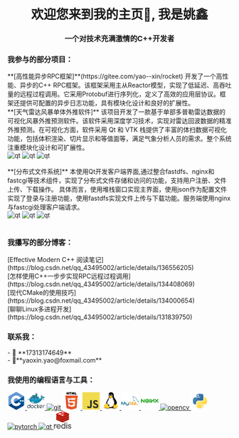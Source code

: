 <h1 align="center">欢迎您来到我的主页👋, 我是姚鑫</h1>
<h3 align="center">一个对技术充满激情的C++开发者</h3>
<h3 align="left">我参与的部分项目：</h3>
**[高性能异步RPC框架]**(https://gitee.com/yao--xin/rocket)
开发了一个高性能、异步的C++ RPC框架。该框架采用主从Reactor模型，实现了低延迟、高吞吐量的远程过程调用。它采用Protobuf进行序列化，定义了高效的应用层协议。框架还提供可配置的异步日志功能，具有模块化设计和良好的扩展性。<br>
**[天气雷达风暴单体外推软件]**
该项目开发了一款基于单部多普勒雷达数据的可视化风暴外推预测软件。该软件采用深度学习技术，实现对雷达回波数据的精准外推预测。在可视化方面，软件采用 Qt 和 VTK 栈提供了丰富的体扫数据可视化功能，包括体积渲染、切片显示和等值面等，满足气象分析人员的需求。整个系统注重模块化设计和可扩展性。
<div style="width: 100%;">
    <img src="https://ooo.0x0.ooo/2024/06/25/OPiz71.png" alt="qt" width="260" height="200"/>
    <img src="https://ooo.0x0.ooo/2024/06/25/OPiFHI.png" alt="qt" width="260" height="200"/>
    <img src="https://ooo.0x0.ooo/2024/06/25/OPihXD.png" alt="qt" width="300" height="200"/>
</div>
<br>
**[分布式文件系统]**
本使用Qt开发客户端界面,通过整合fastdfs、nginx和fastcgi等技术组件，实现了分布式文件存储和访问的功能，支持用户注册、文件上传、下载操作。
具体而言，使用堆栈窗口实现主界面，使用json作为配置文件实现了登录与注册功能，使用fastdfs实现文件上传与下载功能。服务端使用nginx与fastcgi处理客户端请求。
<div style="width: 100%;">
    <img src="https://ooo.0x0.ooo/2024/06/28/OPNr2a.png" alt="qt" width="260" height="200"/>
    <img src="https://ooo.0x0.ooo/2024/06/28/OPNetK.png" alt="qt" width="260" height="200"/>
    <img src="https://ooo.0x0.ooo/2024/06/28/OPNNhs.png" alt="qt" width="260" height="200"/>
</div><br>
<h3 align="left">我攥写的部分博客：</h3>
[Effective Modern C++ 阅读笔记](https://blog.csdn.net/qq_43495002/article/details/136556205)<br>
[怎样使用C++一步步实现RPC远程过程调用](https://blog.csdn.net/qq_43495002/article/details/134408069)<br>
[现代CMake的使用技巧](https://blog.csdn.net/qq_43495002/article/details/134000654)<br>
[聊聊Linux多进程开发](https://blog.csdn.net/qq_43495002/article/details/131839750)<br>
<h3 align="left">联系我：</h3>
- 📱 **17313174649** <br>
- 📧**yaoxin.yao@foxmail.com** <br>
<h3 align="left">我使用的编程语言与工具：</h3>
<p align="left"> <a href="https://www.w3schools.com/cpp/" target="_blank" rel="noreferrer"> <img src="https://raw.githubusercontent.com/devicons/devicon/master/icons/cplusplus/cplusplus-original.svg" alt="cplusplus" width="40" height="40"/> </a> <a href="https://www.docker.com/" target="_blank" rel="noreferrer"> <img src="https://raw.githubusercontent.com/devicons/devicon/master/icons/docker/docker-original-wordmark.svg" alt="docker" width="40" height="40"/> </a> <a href="https://git-scm.com/" target="_blank" rel="noreferrer"> <img src="https://www.vectorlogo.zone/logos/git-scm/git-scm-icon.svg" alt="git" width="40" height="40"/> </a> <a href="https://www.w3.org/html/" target="_blank" rel="noreferrer"> <img src="https://raw.githubusercontent.com/devicons/devicon/master/icons/html5/html5-original-wordmark.svg" alt="html5" width="40" height="40"/> </a> <a href="https://developer.mozilla.org/en-US/docs/Web/JavaScript" target="_blank" rel="noreferrer"> <img src="https://raw.githubusercontent.com/devicons/devicon/master/icons/javascript/javascript-original.svg" alt="javascript" width="40" height="40"/> </a> <a href="https://www.linux.org/" target="_blank" rel="noreferrer"> <img src="https://raw.githubusercontent.com/devicons/devicon/master/icons/linux/linux-original.svg" alt="linux" width="40" height="40"/> </a> <a href="https://www.mysql.com/" target="_blank" rel="noreferrer"> <img src="https://raw.githubusercontent.com/devicons/devicon/master/icons/mysql/mysql-original-wordmark.svg" alt="mysql" width="40" height="40"/> </a> <a href="https://www.nginx.com" target="_blank" rel="noreferrer"> <img src="https://raw.githubusercontent.com/devicons/devicon/master/icons/nginx/nginx-original.svg" alt="nginx" width="40" height="40"/> </a> <a href="https://opencv.org/" target="_blank" rel="noreferrer"> <img src="https://www.vectorlogo.zone/logos/opencv/opencv-icon.svg" alt="opencv" width="40" height="40"/> </a> <a href="https://www.python.org" target="_blank" rel="noreferrer"> <img src="https://raw.githubusercontent.com/devicons/devicon/master/icons/python/python-original.svg" alt="python" width="40" height="40"/> </a> <a href="https://pytorch.org/" target="_blank" rel="noreferrer"> <img src="https://www.vectorlogo.zone/logos/pytorch/pytorch-icon.svg" alt="pytorch" width="40" height="40"/> </a> <a href="https://www.qt.io/" target="_blank" rel="noreferrer"> <img src="https://upload.wikimedia.org/wikipedia/commons/0/0b/Qt_logo_2016.svg" alt="qt" width="40" height="40"/> </a> <a href="https://redis.io" target="_blank" rel="noreferrer"> <img src="https://raw.githubusercontent.com/devicons/devicon/master/icons/redis/redis-original-wordmark.svg" alt="redis" width="40" height="40"/> </a> </p>

